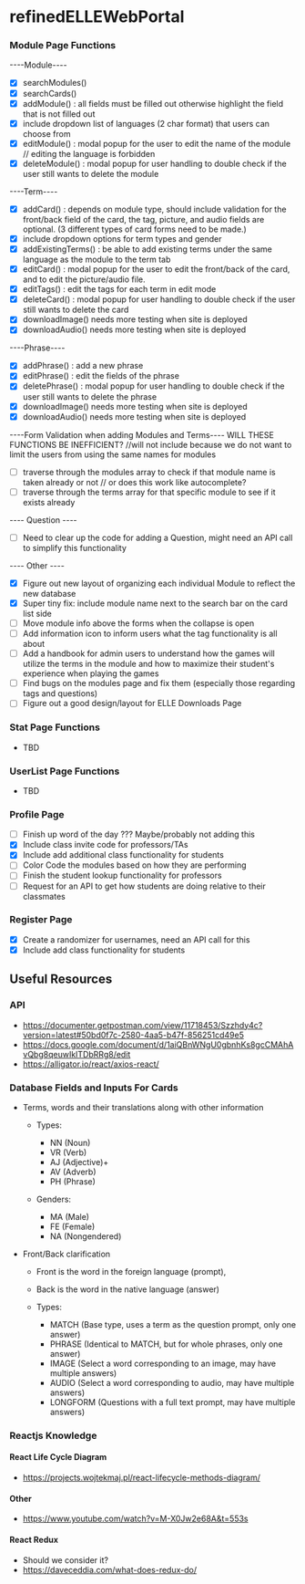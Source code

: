 # refinedELLEWebPortal

### Module Page Functions 
----Module----
- [x] searchModules()
- [x] searchCards()
- [x] addModule() : all fields must be filled out otherwise highlight the field that is not filled out 
- [x] include dropdown list of languages (2 char format) that users can choose from 
- [x] editModule() : modal popup for the user to edit the name of the module // editing the language is forbidden 
- [x] deleteModule() : modal popup for user handling to double check if the user still wants to delete the module 

----Term----
- [x] addCard() : depends on module type, should include validation for the front/back field of the card, the tag, picture, and audio fields are optional. (3 different types of card forms need to be made.)
- [x] include dropdown options for term types and gender 
- [x] addExistingTerms() : be able to add existing terms under the same language as the module to the term tab
- [x] editCard() : modal popup for the user to edit the front/back of the card, and to edit the picture/audio file. 
- [x] editTags() : edit the tags for each term in edit mode  
- [x] deleteCard() : modal popup for user handling to double check if the user still wants to delete the card 
- [x] downloadImage() needs more testing when site is deployed
- [x] downloadAudio() needs more testing when site is deployed

----Phrase----
- [x] addPhrase() : add a new phrase 
- [x] editPhrase() : edit the fields of the phrase 
- [x] deletePhrase() : modal popup for user handling to double check if the user still wants to delete the phrase
- [x] downloadImage() needs more testing when site is deployed
- [x] downloadAudio() needs more testing when site is deployed

----Form Validation when adding Modules and Terms---- 
WILL THESE FUNCTIONS BE INEFFICIENT? 
//will not include because we do not want to limit the users from using the same names for modules 
- [ ] traverse through the modules array to check if that module name is taken already or not // or does this work like autocomplete? 
- [ ] traverse through the terms array for that specific module to see if it exists already

---- Question ----
- [ ] Need to clear up the code for adding a Question, might need an API call to simplify this functionality 

---- Other ----
- [x] Figure out new layout of organizing each individual Module to reflect the new database 
- [x] Super tiny fix: include module name next to the search bar on the card list side 
- [ ] Move module info above the forms when the collapse is open 
- [ ] Add information icon to inform users what the tag functionality is all about 
- [ ] Add a handbook for admin users to understand how the games will utilize the terms in the module and how to maximize their student's experience when playing the games
- [ ] Find bugs on the modules page and fix them (especially those regarding tags and questions) 
- [ ] Figure out a good design/layout for ELLE Downloads Page

### Stat Page Functions
- TBD 

### UserList Page Functions
- TBD 

### Profile Page 
- [ ] Finish up word of the day ??? Maybe/probably not adding this 
- [x] Include class invite code for professors/TAs
- [x] Include add additional class functionality for students 
- [ ] Color Code the modules based on how they are performing 
- [ ] Finish the student lookup functionality for professors 
- [ ] Request for an API to get how students are doing relative to their classmates 

### Register Page 
- [x] Create a randomizer for usernames, need an API call for this
- [x] Include add class functionality for students 

## Useful Resources 
### API 
- https://documenter.getpostman.com/view/11718453/Szzhdy4c?version=latest#50bd0f7c-2580-4aa5-b47f-856251cd49e5
- https://docs.google.com/document/d/1aiQBnWNgU0gbnhKs8gcCMAhAvQbg8qeuwIkITDbRRg8/edit
- https://alligator.io/react/axios-react/

### Database Fields and Inputs For Cards 
- Terms, words and their translations along with other information
  - Types:
    - NN  (Noun)
    - VR  (Verb)
    - AJ  (Adjective)+
    - AV  (Adverb)
    - PH  (Phrase)

  - Genders:
    - MA (Male)
    - FE (Female)
    - NA (Nongendered)

- Front/Back clarification
  - Front is the word in the foreign language (prompt),
  - Back is the word in the native language (answer)

  - Types:
    - MATCH       (Base type, uses a term as the question prompt, only one answer)
    - PHRASE      (Identical to MATCH, but for whole phrases, only one answer)
    - IMAGE       (Select a word corresponding to an image, may have multiple answers)
    - AUDIO       (Select a word corresponding to audio, may have multiple answers)
    - LONGFORM    (Questions with a full text prompt, may have multiple answers)

### Reactjs Knowledge 
#### React Life Cycle Diagram 
- https://projects.wojtekmaj.pl/react-lifecycle-methods-diagram/
#### Other
- https://www.youtube.com/watch?v=M-X0Jw2e68A&t=553s
#### React Redux 
- Should we consider it? 
- https://daveceddia.com/what-does-redux-do/
